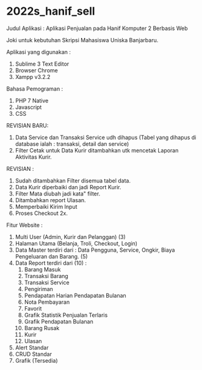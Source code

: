 # 2022s_hanif_sell
Judul Aplikasi :  Aplikasi Penjualan pada Hanif Komputer 2 Berbasis Web

Joki untuk kebutuhan Skripsi Mahasiswa Uniska Banjarbaru.

Aplikasi yang digunakan :
1. Sublime 3 Text Editor
2. Browser Chrome
3. Xampp v3.2.2

Bahasa Pemograman :
1. PHP 7 Native
2. Javascript
3. CSS

REVISIAN BARU:
1. Data Service dan Transaksi Service udh dihapus (Tabel yang dihapus di database ialah : transaksi, detail dan service)
2. Filter Cetak untuk Data Kurir ditambahkan utk mencetak Laporan Aktivitas Kurir.

REVISIAN :
1. Sudah ditambahkan Filter disemua tabel data.
2. Data Kurir diperbaiki dan jadi Report Kurir.
3. Filter Mata diubah jadi kata" filter.
4. Ditambahkan report Ulasan.
5. Memperbaiki Kirim Input
6. Proses Checkout 2x. 

Fitur Website :
1. Multi User (Admin, Kurir dan Pelanggan) (3)
2. Halaman Utama (Belanja, Troli, Checkout, Login)
3. Data Master terdiri dari : Data Pengguna, Service, Ongkir, Biaya Pengeluaran dan Barang. (5)
4. Data Report terdiri dari (10) : 
	1. Barang Masuk
	2. Transaksi Barang
	3. Transaksi Service
	4. Pengiriman
	5. Pendapatan Harian Pendapatan Bulanan
	6. Nota Pembayaran
	7. Favorit
	8. Grafik Statistik Penjualan Terlaris
	9. Grafik Pendapatan Bulanan
	10. Barang Rusak
	11. Kurir
	12. Ulasan
5. Alert Standar
6. CRUD Standar
7. Grafik (Tersedia)